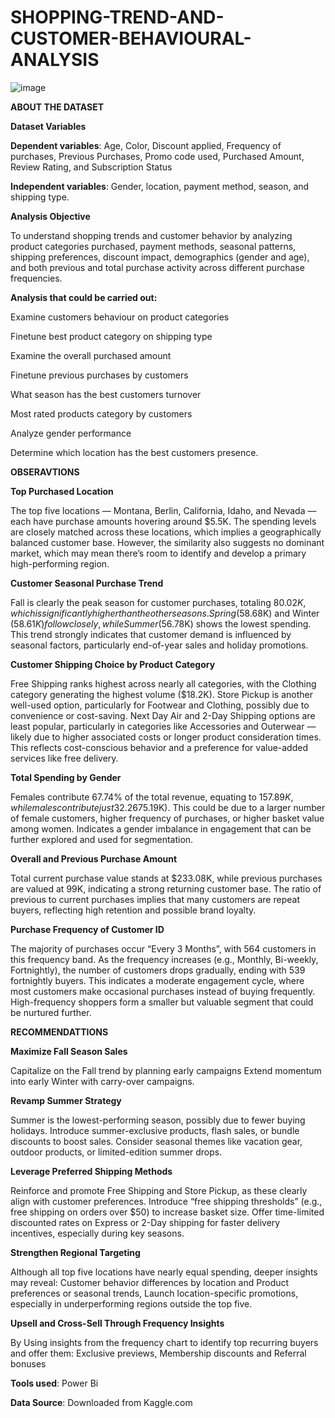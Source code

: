 # SHOPPING-TREND-AND-CUSTOMER-BEHAVIOURAL-ANALYSIS
![image](https://github.com/user-attachments/assets/2daa0f38-d125-4c82-8e20-8cb90316aa39)

**ABOUT THE DATASET**

**Dataset Variables**

**Dependent variables**: Age, Color, Discount applied, Frequency of purchases, Previous Purchases, Promo code used, Purchased Amount, Review Rating, and Subscription Status

**Independent variables**: Gender, location, payment method, season, and shipping type.

**Analysis Objective**

To understand shopping trends and customer behavior by analyzing product categories purchased, payment methods, seasonal patterns, shipping preferences, discount impact, demographics (gender and age), and both previous and total purchase activity across different purchase frequencies.

**Analysis that could be carried out:**

Examine customers behaviour on product categories

Finetune best product category on shipping type

Examine the overall purchased amount

Finetune previous purchases by customers

What season has the best customers turnover

Most rated products category by customers

Analyze gender performance

Determine which location has the best customers presence.

**OBSERAVTIONS**

**Top Purchased Location**

The top five locations — Montana, Berlin, California, Idaho, and Nevada — each have purchase amounts hovering around $5.5K. The spending levels are closely matched across these locations, which implies a geographically balanced customer base. However, the similarity also suggests no dominant market, which may mean there’s room to identify and develop a primary 
high-performing region.

**Customer Seasonal Purchase Trend**

Fall is clearly the peak season for customer purchases, totaling $80.02K, which is significantly higher than the other seasons. Spring ($58.68K) and Winter ($58.61K) follow closely, while Summer ($56.78K) shows the lowest spending. This trend strongly indicates that customer demand is influenced by seasonal factors, particularly end-of-year sales and holiday promotions.

**Customer Shipping Choice by Product Category**

Free Shipping ranks highest across nearly all categories, with the Clothing category generating the highest volume ($18.2K). Store Pickup is another well-used option, particularly for Footwear and Clothing, possibly due to convenience or cost-saving. Next Day Air and 2-Day Shipping options are least popular, particularly in categories like Accessories and Outerwear — likely due to higher associated costs or longer product consideration times. This reflects cost-conscious behavior and a preference for value-added services like free delivery.

**Total Spending by Gender**

Females contribute 67.74% of the total revenue, equating to $157.89K, while males contribute just 32.26% ($75.19K). This could be due to a larger number of female customers, higher frequency of purchases, or higher basket value among women. Indicates a gender imbalance in engagement that can be further explored and used for segmentation.

**Overall and Previous Purchase Amount**

Total current purchase value stands at $233.08K, while previous purchases are valued at 99K, indicating a strong returning customer base. The ratio of previous to current purchases implies that many customers are repeat buyers, reflecting high retention and possible brand loyalty.

**Purchase Frequency of Customer ID**

The majority of purchases occur “Every 3 Months”, with 564 customers in this frequency band. As the frequency increases (e.g., Monthly, Bi-weekly, Fortnightly), the number of customers drops gradually, ending with 539 fortnightly buyers. This indicates a moderate engagement cycle, where most customers make occasional purchases instead of buying frequently. High-frequency shoppers form a smaller but valuable segment that could be nurtured further.

**RECOMMENDATTIONS**

**Maximize Fall Season Sales**

Capitalize on the Fall trend by planning early campaigns
Extend momentum into early Winter with carry-over campaigns.

**Revamp Summer Strategy**

Summer is the lowest-performing season, possibly due to fewer buying holidays. Introduce summer-exclusive products, flash sales, or bundle discounts to boost sales. Consider seasonal themes like vacation gear, outdoor products, or limited-edition summer drops.

**Leverage Preferred Shipping Methods**

Reinforce and promote Free Shipping and Store Pickup, as these clearly align with customer preferences. Introduce “free shipping thresholds” (e.g., free shipping on orders over $50) to increase basket size. Offer time-limited discounted rates on Express or 2-Day shipping for faster delivery incentives, especially during key seasons.

**Strengthen Regional Targeting**

Although all top five locations have nearly equal spending, deeper insights may reveal: Customer behavior differences by location and Product preferences or seasonal trends, Launch location-specific promotions, especially in underperforming regions outside the top five.

**Upsell and Cross-Sell Through Frequency Insights**

By Using insights from the frequency chart to identify top recurring buyers and offer them: Exclusive previews, Membership discounts and Referral bonuses

**Tools used**: Power Bi

**Data Source**: Downloaded from Kaggle.com

